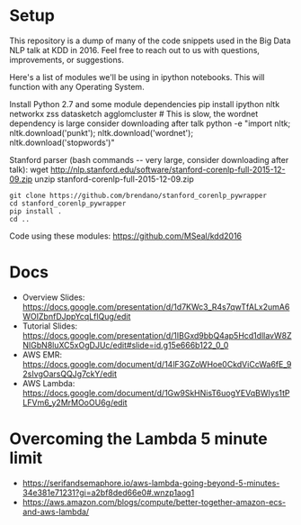 # Setup
This repository is a dump of many of the code snippets used in the Big Data NLP talk at KDD in 2016. Feel free to reach out to us with questions, improvements, or suggestions.

Here's a list of modules we'll be using in ipython notebooks. This will function with any Operating System.

Install Python 2.7 and some module dependencies 
    pip install ipython nltk networkx zss datasketch agglomcluster
    # This is slow, the wordnet dependency is large consider downloading after talk
    python -e "import nltk; nltk.download('punkt'); nltk.download('wordnet'); nltk.download('stopwords')"

Stanford parser (bash commands -- very large, consider downloading after talk):
    wget http://nlp.stanford.edu/software/stanford-corenlp-full-2015-12-09.zip
    unzip stanford-corenlp-full-2015-12-09.zip

    git clone https://github.com/brendano/stanford_corenlp_pywrapper
    cd stanford_corenlp_pywrapper
    pip install .
    cd ..

Code using these modules:
https://github.com/MSeal/kdd2016

# Docs
* Overview Slides: https://docs.google.com/presentation/d/1d7KWc3_R4s7qwTfALx2umA6WOIZbnfDJppYcqLflQug/edit
* Tutorial Slides: https://docs.google.com/presentation/d/1IBGxd9bbQ4ap5Hcd1dllavW8ZNIGbN8luXC5xOgDJUc/edit#slide=id.g15e666b122_0_0
* AWS EMR: https://docs.google.com/document/d/14lF3GZoWHoe0CkdViCcWa6fE_92sIvgOarsQQJg7ckY/edit
* AWS Lambda: https://docs.google.com/document/d/1Gw9SkHNisT6uogYEVqBWIys1tPLFVm6_y2MrMOoOU6g/edit

# Overcoming the Lambda 5 minute limit
* https://serifandsemaphore.io/aws-lambda-going-beyond-5-minutes-34e381e71231?gi=a2bf8ded66e0#.wnzp1aog1
* https://aws.amazon.com/blogs/compute/better-together-amazon-ecs-and-aws-lambda/
